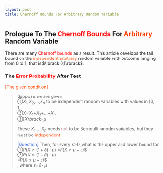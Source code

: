 ```yaml
---
layout: post
title: Chernoff Bounds For Arbitrary Random Variable
---
```


## Prologue To The <font color="Red">Chernoff Bounds</font> For <font color="OrangeRed">Arbitrary</font> Random Variable
<p class="message">
There are many <font color="Red">Chernoff bounds</font> as a result.  This article develops the tail bound on the <font color="OrangeRed">independent arbitrary</font> random variable with outcome ranging from 0 to 1, that is $\lbrack 0,1\rbrack$.  
</p>

### The <font color="Red">Error Probability</font> After Test
<font color="OrangeRed">[The given condition]</font>
>Suppose we are given  
>&#10112;$X_{1}$,$X_{2}$,...,$X_{n}$ to be independent random variables with values in $\lbrack 0,1\rbrack$.  
>&#10113;$X$=$X_{1}$+$X_{2}$+...+$X_{n}$  
>&#10114;$\lbrack X rbrack$=$\mu$  
>
>These $X_{1}$,...,$X_{n}$ needs <font color="RosyBrown">not</font> to be Bernoulli ranodm variables, but they must be <font color="OrangeRed">independent</font>.  
>
><font color="RoyalBlue">[Question]</font>
>Then, for every $\varepsilon$>$0$, what is the upper and lower bound for  
>&#10112;$P(X\geq (1+\delta)\cdot\mu)$
>=$P(X\geq \mu+\varepsilon$)$  
>&#10113;$P(X\leq (1-\delta)\cdot\mu)$  
>=$P(X\leq \mu-\varepsilon$)$  
>, where $\varepsilon$=$\delta\cdot\mu$  

<!-- Γ -->
<!-- \Omega -->
<!-- \cap intersection -->
<!-- \cup union -->
<!-- \frac{\Gamma(k + n)}{\Gamma(n)} \frac{1}{r^k}  -->
<!-- \mbox{\large$\vert$}\nolimits_0^\infty -->
<!-- \vert_0^\infty -->
<!-- \vert_{0.5}^{\infty} -->
<!-- &prime; ′ -->
<!-- &Prime; ″ -->
<!-- $E\lbrack X\rbrack$ -->
<!-- \overline{X_n} -->
<!-- \underset{Succss}P -->
<!-- \frac{{\overline {X_n}}-\mu}{S/\sqrt n} -->
<!-- \lim_{t\rightarrow\infty} -->
<!-- \int_{0}^{a}\lambda\cdot e^{-\lambda\cdot t}\operatorname dt -->
<!-- \Leftrightarrow -->
<!-- \prod_{v\in V} -->
<!-- \subset -->
<!-- \subseteq -->
<!-- \varnothing -->
<!-- \perp -->
<!-- \overset\triangle= -->
<!-- \left|X\right| -->
<!-- \xrightarrow{r_t} -->
<!-- \left\|?\right\| => ||?||-->
<!-- \left|?\right| => |?|-->
<!-- \lbrack BQ\rbrack => [BQ] -->
<!-- \subset -->
<!-- \subseteq -->
<!-- \widehat -->
<!-- \int_{}^{}{}\operatorname d{} -->

<!-- Notes -->
<!-- <font color="OrangeRed">items, verb, to make it the focus</font> -->
<!-- <font color="Red">KKT</font> -->
<!-- <font color="Red">SMO heuristics</font> -->
<!-- <font color="Red">F</font> distribution -->
<!-- <font color="Red">t</font> distribution -->
<!-- <font color="DeepSkyBlue">suggested item, soft item</font> -->
<!-- <font color="RoyalBlue">old alpha</font> -->
<!-- <font color="Green">new alpha</font> -->

<!-- <font color="DeepPink">positive conclusion, finding</font> -->
<!-- <font color="RosyBrown">negative conclusion, finding</font> -->

<!-- <font color="#00ADAD">policy</font> -->
<!-- <font color="#6100A8">full observable</font> -->
<!-- <font color="#FFAC12">partial observable</font> -->
<!-- <font color="#EB00EB">stochastic</font> -->
<!-- <font color="#8400E6">state transition</font> -->
<!-- <font color="#D600D6">discount factor gamma $\gamma$</font> -->
<!-- <font color="#D600D6">$V(S)$</font> -->
<!-- <font color="#9300FF">immediate reward R(S)</font> -->

<!-- ### <font color="RoyalBlue">Example</font>: Illustration By Rainy And Sunny Days In One Week -->
<!-- <font color="RoyalBlue">[Question]</font> -->
<!-- <font color="DeepSkyBlue">[Answer]</font> -->

<!-- <font color="Brown">Notes::mjtsai1974</font> -->

<!-- 
[1]Given the vehicles pass through a highway toll station is $6$ per minute, what is the probability that no cars within $30$ seconds?
><font color="DeepSkyBlue">[1]</font>
><font color="OrangeRed">Given the vehicles pass through a highway toll station is $6$ per minute, what is the probability that no cars within $30$ seconds?</font>  
-->

<!--
><font color="DeepSkyBlue">[Notes]</font>
><font color="OrangeRed">Why at this moment, the Poisson and exponential probability come out with different result?</font>  
-->

<!-- https://www.medcalc.org/manual/gamma_distribution_functions.php -->
<!-- https://www.statlect.com/probability-distributions/student-t-distribution#hid5 -->
<!-- http://www.wiris.com/editor/demo/en/ -->